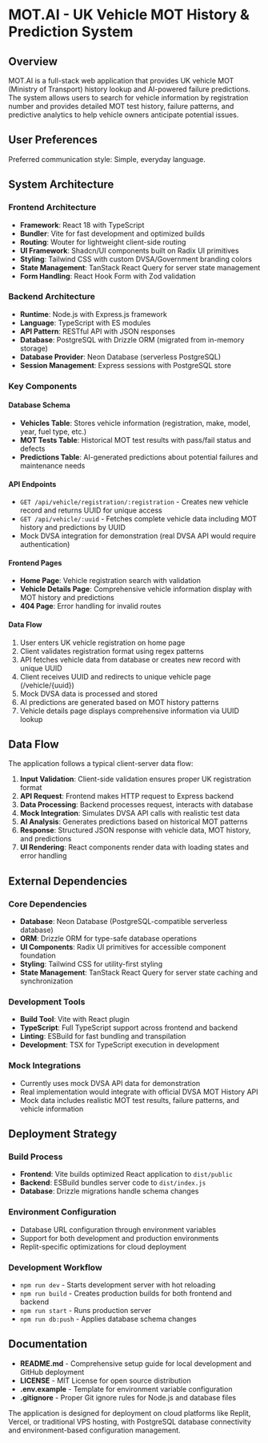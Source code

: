 # MOT.AI - UK Vehicle MOT History & Prediction System

## Overview

MOT.AI is a full-stack web application that provides UK vehicle MOT (Ministry of Transport) history lookup and AI-powered failure predictions. The system allows users to search for vehicle information by registration number and provides detailed MOT test history, failure patterns, and predictive analytics to help vehicle owners anticipate potential issues.

## User Preferences

Preferred communication style: Simple, everyday language.

## System Architecture

### Frontend Architecture
- **Framework**: React 18 with TypeScript
- **Bundler**: Vite for fast development and optimized builds
- **Routing**: Wouter for lightweight client-side routing
- **UI Framework**: Shadcn/UI components built on Radix UI primitives
- **Styling**: Tailwind CSS with custom DVSA/Government branding colors
- **State Management**: TanStack React Query for server state management
- **Form Handling**: React Hook Form with Zod validation

### Backend Architecture
- **Runtime**: Node.js with Express.js framework
- **Language**: TypeScript with ES modules
- **API Pattern**: RESTful API with JSON responses
- **Database**: PostgreSQL with Drizzle ORM (migrated from in-memory storage)
- **Database Provider**: Neon Database (serverless PostgreSQL)
- **Session Management**: Express sessions with PostgreSQL store

### Key Components

#### Database Schema
- **Vehicles Table**: Stores vehicle information (registration, make, model, year, fuel type, etc.)
- **MOT Tests Table**: Historical MOT test results with pass/fail status and defects
- **Predictions Table**: AI-generated predictions about potential failures and maintenance needs

#### API Endpoints
- `GET /api/vehicle/registration/:registration` - Creates new vehicle record and returns UUID for unique access
- `GET /api/vehicle/:uuid` - Fetches complete vehicle data including MOT history and predictions by UUID
- Mock DVSA integration for demonstration (real DVSA API would require authentication)

#### Frontend Pages
- **Home Page**: Vehicle registration search with validation
- **Vehicle Details Page**: Comprehensive vehicle information display with MOT history and predictions
- **404 Page**: Error handling for invalid routes

#### Data Flow
1. User enters UK vehicle registration on home page
2. Client validates registration format using regex patterns
3. API fetches vehicle data from database or creates new record with unique UUID
4. Client receives UUID and redirects to unique vehicle page (/vehicle/{uuid})
5. Mock DVSA data is processed and stored
6. AI predictions are generated based on MOT history patterns
7. Vehicle details page displays comprehensive information via UUID lookup

## Data Flow

The application follows a typical client-server data flow:

1. **Input Validation**: Client-side validation ensures proper UK registration format
2. **API Request**: Frontend makes HTTP request to Express backend
3. **Data Processing**: Backend processes request, interacts with database
4. **Mock Integration**: Simulates DVSA API calls with realistic test data
5. **AI Analysis**: Generates predictions based on historical MOT patterns
6. **Response**: Structured JSON response with vehicle data, MOT history, and predictions
7. **UI Rendering**: React components render data with loading states and error handling

## External Dependencies

### Core Dependencies
- **Database**: Neon Database (PostgreSQL-compatible serverless database)
- **ORM**: Drizzle ORM for type-safe database operations
- **UI Components**: Radix UI primitives for accessible component foundation
- **Styling**: Tailwind CSS for utility-first styling
- **State Management**: TanStack React Query for server state caching and synchronization

### Development Tools
- **Build Tool**: Vite with React plugin
- **TypeScript**: Full TypeScript support across frontend and backend
- **Linting**: ESBuild for fast bundling and transpilation
- **Development**: TSX for TypeScript execution in development

### Mock Integrations
- Currently uses mock DVSA API data for demonstration
- Real implementation would integrate with official DVSA MOT History API
- Mock data includes realistic MOT test results, failure patterns, and vehicle information

## Deployment Strategy

### Build Process
- **Frontend**: Vite builds optimized React application to `dist/public`
- **Backend**: ESBuild bundles server code to `dist/index.js`
- **Database**: Drizzle migrations handle schema changes

### Environment Configuration
- Database URL configuration through environment variables
- Support for both development and production environments
- Replit-specific optimizations for cloud deployment

### Development Workflow
- `npm run dev` - Starts development server with hot reloading
- `npm run build` - Creates production builds for both frontend and backend
- `npm run start` - Runs production server
- `npm run db:push` - Applies database schema changes

## Documentation
- **README.md** - Comprehensive setup guide for local development and GitHub deployment
- **LICENSE** - MIT License for open source distribution
- **.env.example** - Template for environment variable configuration
- **.gitignore** - Proper Git ignore rules for Node.js and database files

The application is designed for deployment on cloud platforms like Replit, Vercel, or traditional VPS hosting, with PostgreSQL database connectivity and environment-based configuration management.